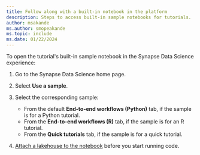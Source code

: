 ```yaml
---
title: Follow along with a built-in notebook in the platform
description: Steps to access built-in sample notebooks for tutorials.
author: msakande
ms.author: smopeakande
ms.topic: include
ms.date: 01/22/2024
---
```


To open the tutorial's built-in sample notebook in the Synapse Data Science experience:

1. Go to the Synapse Data Science home page.
1. Select **Use a sample**.
1. Select the corresponding sample:

    * From the default **End-to-end workflows (Python)** tab, if the sample is for a Python tutorial.
    * From the **End-to-end workflows (R)** tab, if the sample is for an R tutorial.
    * From the **Quick tutorials** tab, if the sample is for a quick tutorial.

1. [Attach a lakehouse to the notebook](../tutorial-data-science-prepare-system.md#attach-a-lakehouse-to-the-notebooks) before you start running code.
